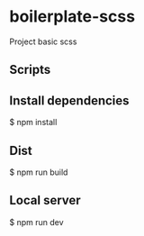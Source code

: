 # boilerplate-scss

Project basic scss

## Scripts

## Install dependencies

$ npm install

## Dist

$ npm run build

## Local server

$ npm run dev
